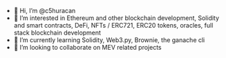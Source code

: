 - 👋 Hi, I’m @c5huracan
- 👀 I’m interested in Ethereum and other blockchain development, Solidity and smart contracts, DeFi, NFTs / ERC721, ERC20 tokens, oracles, full stack blockchain development
- 🌱 I’m currently learning Solidity, Web3.py, Brownie, the ganache cli 
- 💞️ I’m looking to collaborate on MEV related projects
<!---
- 📫 How to reach me: 
--->

<!---
c5huracan/c5huracan is a ✨ special ✨ repository because its `README.md` (this file) appears on your GitHub profile.
You can click the Preview link to take a look at your changes.
--->
